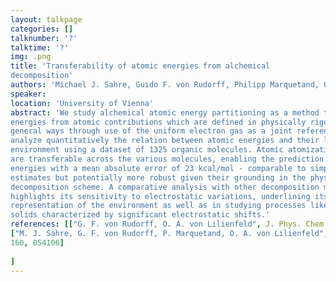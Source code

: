 ```yaml
---
layout: talkpage
categories: []
talknumber: '?'
talktime: '?'
img: .png
title: 'Transferability of atomic energies from alchemical
decomposition'
authors: 'Michael J. Sahre, Guido F. von Rudorff, Philipp Marquetand, O. Anatole von Lilienfeld'
speaker: 
location: 'University of Vienna'
abstract: 'We study alchemical atomic energy partitioning as a method to estimate atomization
energies from atomic contributions which are defined in physically rigorous and
general ways through use of the uniform electron gas as a joint reference.[1,2] We
analyze quantitatively the relation between atomic energies and their local
environment using a dataset of 1325 organic molecules. Atomic atomization energies
are transferable across the various molecules, enabling the prediction of atomization
energies with a mean absolute error of 23 kcal/mol - comparable to simple statistical
estimates but potentially more robust given their grounding in the physics-based
decomposition scheme. A comparative analysis with other decomposition methods
highlights its sensitivity to electrostatic variations, underlining its potential as
representation of the environment as well as in studying processes like diffusion in
solids characterized by significant electrostatic shifts.'
references: [["G. F. von Rudorff, O. A. von Lilienfeld", J. Phys. Chem. B ,2019, 123, 10073-10082],
["M. J. Sahre, G. F. von Rudorff, P. Marquetand, O. A. von Lilienfeld", J. Chem. Phys. ,2024,
160, 054106]
    
]
---
```

